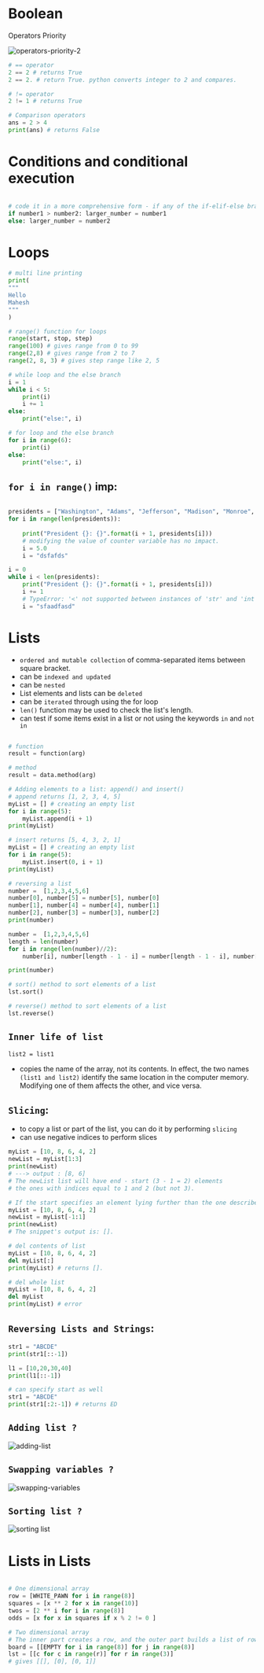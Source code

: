 # Boolean

Operators Priority

![operators-priority-2](https://user-images.githubusercontent.com/45288730/67576636-f962f580-f74f-11e9-8783-e6fffaaecf83.JPG)

```python
# == operator
2 == 2 # returns True
2 == 2. # return True. python converts integer to 2 and compares.

# != operator
2 != 1 # returns True

# Comparison operators
ans = 2 > 4
print(ans) # returns False
```
# Conditions and conditional execution

```python

# code it in a more comprehensive form - if any of the if-elif-else branches contains just one instruction
if number1 > number2: larger_number = number1
else: larger_number = number2
```

# Loops

```python
# multi line printing
print(
"""
Hello
Mahesh
"""
)

# range() function for loops
range(start, stop, step)
range(100) # gives range from 0 to 99
range(2,8) # gives range from 2 to 7
range(2, 8, 3) # gives step range like 2, 5

# while loop and the else branch
i = 1
while i < 5:
    print(i)
    i += 1
else:
    print("else:", i)

# for loop and the else branch
for i in range(6):
    print(i)
else:
    print("else:", i)
```
## `for i in range()` imp:

```python

presidents = ["Washington", "Adams", "Jefferson", "Madison", "Monroe", "Adams", "Jackson"]
for i in range(len(presidents)):
    
    print("President {}: {}".format(i + 1, presidents[i]))
    # modifying the value of counter variable has no impact.
    i = 5.0
    i = "dsfafds"

i = 0
while i < len(presidents):
    print("President {}: {}".format(i + 1, presidents[i]))
    i += 1
    # TypeError: '<' not supported between instances of 'str' and 'int'
    i = "sfaadfasd" 
```

# Lists

- `ordered and mutable collection` of comma-separated items between square bracket.
- can be `indexed and updated`
- can be `nested`
- List elements and lists can be `deleted`
- can be `iterated` through using the for loop
- `len()` function may be used to check the list's length.
- can test if some items exist in a list or not using the keywords `in` and `not in`

```python

# function
result = function(arg)

# method
result = data.method(arg)

# Adding elements to a list: append() and insert()
# append returns [1, 2, 3, 4, 5]
myList = [] # creating an empty list
for i in range(5):
    myList.append(i + 1)
print(myList)

# insert returns [5, 4, 3, 2, 1]
myList = [] # creating an empty list
for i in range(5):
    myList.insert(0, i + 1)
print(myList)

# reversing a list
number =  [1,2,3,4,5,6]
number[0], number[5] = number[5], number[0]
number[1], number[4] = number[4], number[1]
number[2], number[3] = number[3], number[2]
print(number)

number =  [1,2,3,4,5,6]
length = len(number)
for i in range(len(number)//2):
    number[i], number[length - 1 - i] = number[length - 1 - i], number[i]

print(number)

# sort() method to sort elements of a list
lst.sort()

# reverse() method to sort elements of a list
lst.reverse()
```
## `Inner life of list`

`list2 = list1`
- copies the name of the array, not its contents. In effect, the two names `(list1 and list2)` identify the same location in the computer memory. Modifying one of them affects the other, and vice versa.

## `Slicing`:
- to copy a list or part of the list, you can do it by performing `slicing`
- can use negative indices to perform slices

```python
myList = [10, 8, 6, 4, 2]
newList = myList[1:3]
print(newList)
# ---> output : [8, 6]
# The newList list will have end - start (3 - 1 = 2) elements 
# the ones with indices equal to 1 and 2 (but not 3).

# If the start specifies an element lying further than the one described by the end (from the list's beginning point of view), the slice will be empty
myList = [10, 8, 6, 4, 2]
newList = myList[-1:1]
print(newList)
# The snippet's output is: [].

# del contents of list
myList = [10, 8, 6, 4, 2]
del myList[:]
print(myList) # returns [].

# del whole list
myList = [10, 8, 6, 4, 2]
del myList
print(myList) # error
```
## `Reversing Lists and Strings`:

```python
str1 = "ABCDE"
print(str1[::-1])

l1 = [10,20,30,40]
print(l1[::-1])

# can specify start as well
str1 = "ABCDE"
print(str1[:2:-1]) # returns ED
```
## `Adding list ?`

![adding-list](https://user-images.githubusercontent.com/45288730/67631245-2d9ff880-f8ad-11e9-9af3-53c426e00216.JPG)

## `Swapping variables ?`

![swapping-variables](https://user-images.githubusercontent.com/45288730/67631244-2d076200-f8ad-11e9-8c54-6155f62d5ca3.JPG)

## `Sorting list ?`

![sorting list](https://user-images.githubusercontent.com/45288730/67631580-e10aec00-f8b1-11e9-8eae-9a562ad16151.JPG)

# Lists in Lists

```python

# One dimensional array
row = [WHITE_PAWN for i in range(8)]
squares = [x ** 2 for x in range(10)]
twos = [2 ** i for i in range(8)]
odds = [x for x in squares if x % 2 != 0 ]

# Two dimensional array
# The inner part creates a row, and the outer part builds a list of rows.
board = [[EMPTY for i in range(8)] for j in range(8)]
lst = [[c for c in range(r)] for r in range(3)]
# gives [[], [0], [0, 1]]

```